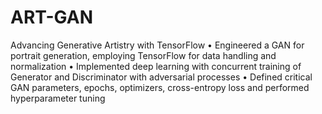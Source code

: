 # ART-GAN
Advancing Generative Artistry with TensorFlow
• Engineered a GAN for portrait generation, employing TensorFlow for data handling and normalization 
• Implemented deep learning with concurrent training of Generator and Discriminator with adversarial processes 
• Defined critical GAN parameters, epochs, optimizers, cross-entropy loss and performed hyperparameter tuning 
